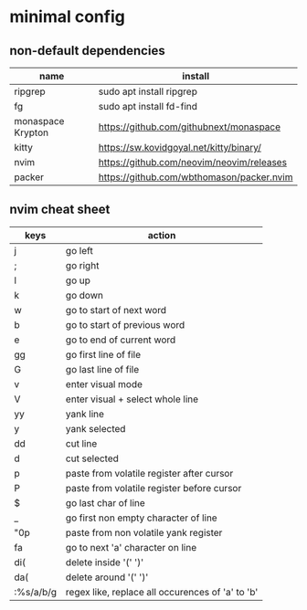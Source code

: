 # minimal config

## non-default dependencies

| name | install |
| ---- | ------- |
| ripgrep | sudo apt install ripgrep |
| fg | sudo apt install fd-find |
| monaspace Krypton | https://github.com/githubnext/monaspace |
| kitty | https://sw.kovidgoyal.net/kitty/binary/ |
| nvim | https://github.com/neovim/neovim/releases |
| packer | https://github.com/wbthomason/packer.nvim |

## nvim cheat sheet

| keys | action |
| ----- | ------- |
| j | go left |
| ; | go right |
| l | go up |
| k | go down |
| w | go to start of next word |
| b | go to start of previous word |
| e | go to end of current word |
| gg | go first line of file |
| G | go last line of file |
| v | enter visual mode |
| V | enter visual + select whole line |
| yy | yank line |
| y | yank selected |
| dd | cut line |
| d | cut selected |
| p | paste from volatile register after cursor |
| P | paste from volatile register before cursor |
| $ | go last char of line |
| _ | go first non empty character of line |
| "0p | paste from non volatile yank register |
| fa | go to next 'a' character on line |
| di( | delete inside '(' ')' |
| da( | delete around '(' ')' |
| :%s/a/b/g | regex like, replace all occurences of 'a' to 'b' |


